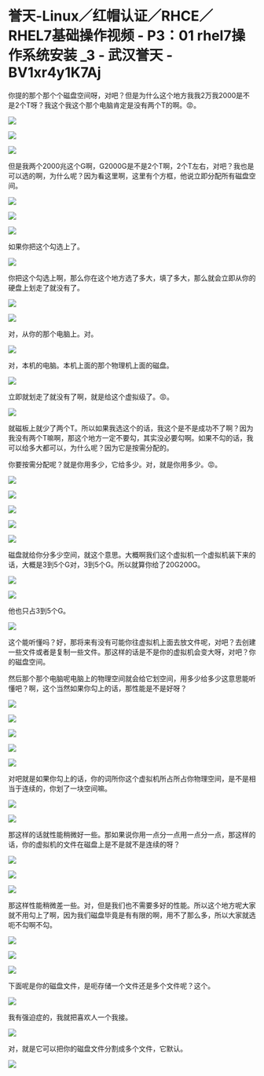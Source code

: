 # 誉天-Linux／红帽认证／RHCE／RHEL7基础操作视频 - P3：01 rhel7操作系统安装 _3 - 武汉誉天 - BV1xr4y1K7Aj

你提的那个那个个磁盘空间呀，对吧？但是为什么这个地方我我2万我2000是不是2个T呀？我这个我这个那个电脑肯定是没有两个T的啊。😡。



![](img/2170653b2f15baf2d3094472864cd95b_1.png)

![](img/2170653b2f15baf2d3094472864cd95b_2.png)

![](img/2170653b2f15baf2d3094472864cd95b_3.png)

但是我两个2000兆这个G啊，G2000G是不是2个T啊，2个T左右，对吧？我也是可以选的啊，为什么呢？因为看这里啊，这里有个方框，他说立即分配所有磁盘空间。



![](img/2170653b2f15baf2d3094472864cd95b_5.png)

![](img/2170653b2f15baf2d3094472864cd95b_6.png)

![](img/2170653b2f15baf2d3094472864cd95b_7.png)

如果你把这个勾选上了。

![](img/2170653b2f15baf2d3094472864cd95b_9.png)

你把这个勾选上啊，那么你在这个地方选了多大，填了多大，那么就会立即从你的硬盘上划走了就没有了。

![](img/2170653b2f15baf2d3094472864cd95b_11.png)

![](img/2170653b2f15baf2d3094472864cd95b_12.png)

对，从你的那个电脑上。对。

![](img/2170653b2f15baf2d3094472864cd95b_14.png)

对，本机的电脑。本机上面的那个物理机上面的磁盘。

![](img/2170653b2f15baf2d3094472864cd95b_16.png)

立即就划走了就没有了啊，就是给这个虚拟级了。😡。

![](img/2170653b2f15baf2d3094472864cd95b_18.png)

就磁板上就少了两个T。所以如果我选这个的话，我这个是不是成功不了啊？因为我没有两个T嘛啊，那这个地方一定不要勾，其实没必要勾啊。如果不勾的话，我可以给多大都可以，为什么呢？因为它是按需分配的。

你要按需分配呢？就是你用多少，它给多少。对，就是你用多少。😡。

![](img/2170653b2f15baf2d3094472864cd95b_20.png)

![](img/2170653b2f15baf2d3094472864cd95b_21.png)

![](img/2170653b2f15baf2d3094472864cd95b_22.png)

![](img/2170653b2f15baf2d3094472864cd95b_23.png)

![](img/2170653b2f15baf2d3094472864cd95b_24.png)

磁盘就给你分多少空间，就这个意思。大概啊我们这个虚拟机一个虚拟机装下来的话，大概是3到5个G对，3到5个G。所以就算你给了20G200G。



![](img/2170653b2f15baf2d3094472864cd95b_26.png)

![](img/2170653b2f15baf2d3094472864cd95b_27.png)

他也只占3到5个G。

![](img/2170653b2f15baf2d3094472864cd95b_29.png)

这个能听懂吗？好，那将来有没有可能你往虚拟机上面去放文件呢，对吧？去创建一些文件或者是复制一些文件。那这样的话是不是你的虚拟机会变大呀，对吧？你的磁盘空间。

然后那个那个电脑呢电脑上的物理空间就会给它划空间，用多少给多少这意思能听懂吧？啊，这个当然如果你勾上的话，那性能是不是好呀？



![](img/2170653b2f15baf2d3094472864cd95b_31.png)

![](img/2170653b2f15baf2d3094472864cd95b_32.png)

![](img/2170653b2f15baf2d3094472864cd95b_33.png)

![](img/2170653b2f15baf2d3094472864cd95b_34.png)

![](img/2170653b2f15baf2d3094472864cd95b_35.png)

对吧就是如果你勾上的话，你的词所你这个虚拟机所占所占你物理空间，是不是相当于连续的，你划了一块空间嘛。



![](img/2170653b2f15baf2d3094472864cd95b_37.png)

![](img/2170653b2f15baf2d3094472864cd95b_38.png)

那这样的话就性能稍微好一些。那如果说你用一点分一点用一点分一点，那这样的话，你的虚拟机的文件在磁盘上是不是就不是连续的呀？



![](img/2170653b2f15baf2d3094472864cd95b_40.png)

![](img/2170653b2f15baf2d3094472864cd95b_41.png)

![](img/2170653b2f15baf2d3094472864cd95b_42.png)

那这样性能稍微差一些。对，但是我们也不需要多好的性能。所以这个地方呢大家就不用勾上了啊，因为我们磁盘毕竟是有有限的啊，用不了那么多，所以大家就选呃不勾啊不勾。



![](img/2170653b2f15baf2d3094472864cd95b_44.png)

![](img/2170653b2f15baf2d3094472864cd95b_45.png)

![](img/2170653b2f15baf2d3094472864cd95b_46.png)

下面呢是你的磁盘文件，是呃存储一个文件还是多个文件呢？这个。

![](img/2170653b2f15baf2d3094472864cd95b_48.png)

我有强迫症的，我就把喜欢人一个我接。

![](img/2170653b2f15baf2d3094472864cd95b_50.png)

对，就是它可以把你的磁盘文件分割成多个文件，它默认。

![](img/2170653b2f15baf2d3094472864cd95b_52.png)